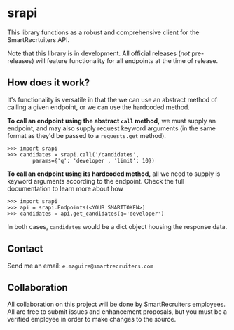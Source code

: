 # srapi

This library functions as a robust and comprehensive client for the SmartRecrtuiters API.

Note that this library is in development. All official releases (_not_ pre-releases) will feature functionality for all endpoints at the time of release.

## How does it work?

It's functionality is versatile in that the we can use an abstract method of calling a given endpoint, or we can use the hardcoded method.

**To call an endpoint using the abstract `call` method,** we must supply an endpoint, and may also supply request keyword arguments (in the same format as they'd be passed to a `requests.get` method).

    >>> import srapi
    >>> candidates = srapi.call('/candidates',
            params={'q': 'developer', 'limit': 10})

**To call an endpoint using its hardcoded method,** all we need to supply is keyword arguments according to the endpoint. Check the full documentation to learn more about how

    >>> import srapi
    >>> api = srapi.Endpoints(<YOUR SMARTTOKEN>)
    >>> candidates = api.get_candidates(q='developer')

In both cases, `candidates` would be a dict object housing the response data.

## Contact

Send me an email: `e.maguire@smartrecruiters.com`

## Collaboration

All collaboration on this project will be done by SmartRecruiters employees. All are free to submit issues and enhancement proposals, but you must be a verified employee in order to make changes to the source.
